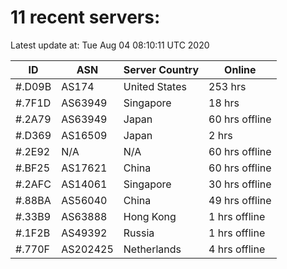 # 11 recent servers:

Latest update at: Tue Aug 04 08:10:11 UTC 2020

| ID | ASN | Server Country | Online |
| -- | --- | -------------- | ------ |
| #.D09B | AS174 | United States | 253 hrs |
| #.7F1D | AS63949 | Singapore | 18 hrs |
| #.2A79 | AS63949 | Japan | 60 hrs offline |
| #.D369 | AS16509 | Japan | 2 hrs |
| #.2E92 | N/A | N/A | 60 hrs offline |
| #.BF25 | AS17621 | China | 60 hrs offline |
| #.2AFC | AS14061 | Singapore | 30 hrs offline |
| #.88BA | AS56040 | China | 49 hrs offline |
| #.33B9 | AS63888 | Hong Kong | 1 hrs offline |
| #.1F2B | AS49392 | Russia | 1 hrs offline |
| #.770F | AS202425 | Netherlands | 4 hrs offline |

